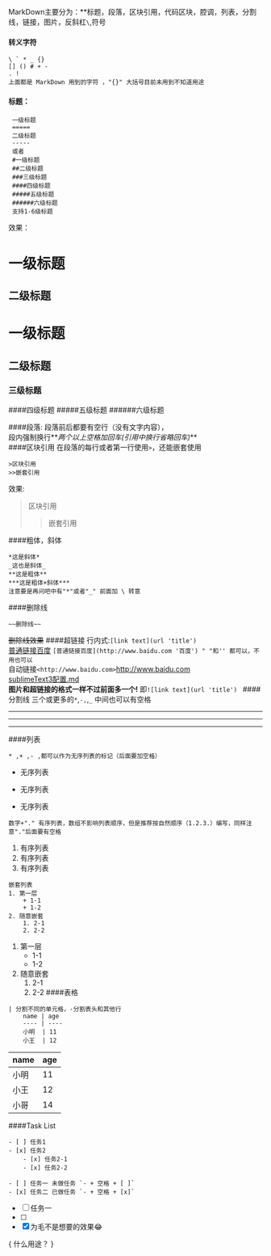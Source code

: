 
 MarkDown主要分为：**标题，段落，区块引用，代码区块，腔调，列表，分割线，链接，图片，反斜杠```\```,符号

#### 转义字符
```
\ ` * _ {} 
[] () # + - 
. ! 
上面都是 MarkDown 用到的字符 ，"{}" 大括号目前未用到不知道用途
```

#### 标题：  
```
 一级标题
 =====
 二级标题
 -----
 或者
 #一级标题
 ##二级标题
 ###三级标题
 ####四级标题
 #####五级标题
 ######六级标题
 支持1-6级标题
```
效果：   

一级标题
==========
二级标题
---------
# 一级标题
## 二级标题
### 三级标题
####四级标题
#####五级标题
######六级标题  

####段落:
 段落前后都要有空行（没有文字内容），  
 段内强制换行**_两个以上空格加回车(引用中换行省略回车)_**  
####区块引用
在段落的每行或者第一行使用```>```，还能嵌套使用   
```
>区块引用
>>嵌套引用
```

效果:  
>区块引用
>>嵌套引用  

####粗体，斜体
```
*这是斜体*
_这也是斜体_
**这是粗体**
***这是粗体+斜体***
注意要是再问吧中有"*"或者"_" 前面加 \ 转意
```

####删除线
```
~~删除线~~
```
~~删除线效果~~
####超链接
行内式:```[link text](url 'title') ```  
[普通链接百度](http://www.baidu.com '百度')  ```[普通链接百度](http://www.baidu.com '百度') " "和'' 都可以，不用也可以 ```  
自动链接```<http://www.baidu.com>```<http://www.baidu.com>  
[sublimeText3配置.md](./sublimeText3配置.md)    
**图片和超链接的格式一样不过前面多一个!** 即```![link text](url 'title') ```
####分割线
三个或更多的```*```,```-,```,```_``` 中间也可以有空格
* * *
---
___

####列表
```
* ,+ ,- ,都可以作为无序列表的标记（后面要加空格）
```
* 无序列表
+ 无序列表
- 无序列表
```
数字+"." 有序列表，数组不影响列表顺序，但是推荐按自然顺序（1.2.3.）编写，同样注意"."后面要有空格
```
1. 有序列表
2. 有序列表
3. 有序列表
```
嵌套列表
1. 第一层
    + 1-1
    + 1-2
2. 随意嵌套
    1. 2-1
    2. 2-2
```
1. 第一层
    + 1-1
    + 1-2
2. 随意嵌套
    1. 2-1
    2. 2-2
####表格
```
| 分割不同的单元格，-分割表头和其他行
    name | age 
    ---- | ----
    小明  | 11
    小王  | 12
```

name  | age
----  | ----
小明   | 11
小王   | 12
小哥   | 14

####Task List
```
- [ ] 任务1
- [x] 任务2
    - [x] 任务2-1
    - [x] 任务2-2

- [ ] 任务一 未做任务 `- + 空格 + [ ]`
- [x] 任务二 已做任务 `- + 空格 + [x]`
```

- [ ] 任务一  
- [ ] 
- [x] 为毛不是想要的效果😂

{
什么用途？
}






